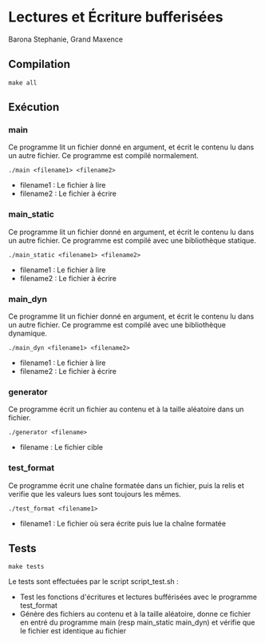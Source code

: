 # Lectures et Écriture bufferisées
Barona Stephanie, Grand Maxence

## Compilation

```shell
make all
```

## Exécution

### main

Ce programme lit un fichier donné en argument, et écrit le contenu lu
dans un autre fichier. Ce programme est compilé normalement.

```shell
./main <filename1> <filename2>
```
* filename1 : Le fichier à lire
* filename2 : Le fichier à écrire

### main_static

Ce programme lit un fichier donné en argument, et écrit le contenu lu
dans un autre fichier. Ce programme est compilé avec une bibliothèque
statique.

```shell
./main_static <filename1> <filename2>
```
* filename1 : Le fichier à lire
* filename2 : Le fichier à écrire

### main_dyn

Ce programme lit un fichier donné en argument, et écrit le contenu lu
dans un autre fichier. Ce programme est compilé avec une bibliothèque
dynamique.

```shell
./main_dyn <filename1> <filename2>
```
* filename1 : Le fichier à lire
* filename2 : Le fichier à écrire

### generator

Ce programme écrit un fichier au contenu et à la taille aléatoire dans
un fichier.

```shell
./generator <filename>
```
* filename : Le fichier cible

### test_format

Ce programme écrit une chaîne formatée dans un fichier, puis la relis
et verifie que les valeurs lues sont toujours les mêmes.

```shell
./test_format <filename1>
```
* filename1 : Le fichier où sera écrite puis lue la chaîne formatée

## Tests

```shell
make tests
```

Le tests sont effectuées par le script script_test.sh :
* Test les fonctions d'écritures et lectures bufférisées avec le
programme test_format
* Génère des fichiers au contenu et à la taille aléatoire, donne ce
fichier en entré du programme main (resp main_static  main_dyn) et
vérifie que le fichier <filename2> est identique au fichier <filename1>

